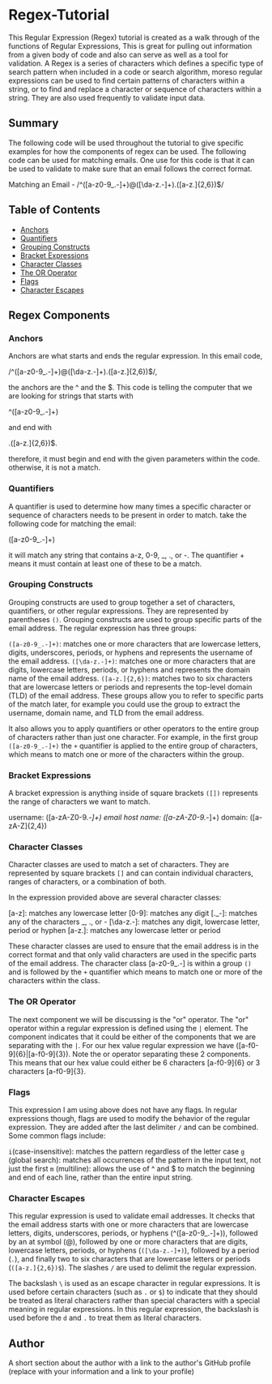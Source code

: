 # Regex-Tutorial

This Regular Expression (Regex) tutorial is created as a walk through of the functions of Regular Expressions, This is great for pulling out information from a given body of code and also can serve as well as a tool for validation. A Regex is a series of characters which defines a specific type of search pattern when included in a code or search algorithm, moreso regular expressions can be used to find certain patterns of characters within a string, or to find and replace a character or sequence of characters within a string. They are also used frequently to validate input data.

## Summary

The following code will be used throughout the tutorial to give specific examples for how the components of regex can be used. The following code can be used for matching emails. One use for this code is that it can be used to validate to make sure that an email follows the correct format.

Matching an Email - /^([a-z0-9_.-]+)@([\da-z.-]+).([a-z.]{2,6})$/

## Table of Contents

- [Anchors](#anchors)
- [Quantifiers](#quantifiers)
- [Grouping Constructs](#grouping-constructs)
- [Bracket Expressions](#bracket-expressions)
- [Character Classes](#character-classes)
- [The OR Operator](#the-or-operator)
- [Flags](#flags)
- [Character Escapes](#character-escapes)

## Regex Components

### Anchors

Anchors are what starts and ends the regular expression. In this email code,

/^([a-z0-9_.-]+)@([\da-z.-]+).([a-z.]{2,6})$/,

the anchors are the ^ and the $. This code is telling the computer that we are looking for strings that starts with

^([a-z0-9_.-]+)

and end with

.([a-z.]{2,6})$.

therefore, it must begin and end with the given parameters within the code. otherwise, it is not a match.
### Quantifiers

A quantifier is used to determine how many times a specific character or sequence of characters needs to be present in order to match. take the following code for matching the email:

([a-z0-9_.-]+)

it will match any string that contains a-z, 0-9, _, ., or -. The quantifier + means it must contain at least one of these to be a match.

### Grouping Constructs

Grouping constructs are used to group together a set of characters, quantifiers, or other regular expressions. They are represented by parentheses `()`.
 Grouping constructs are used to group specific parts of the email address. The regular expression has three groups:

`([a-z0-9_.-]+)`: matches one or more characters that are lowercase letters, digits, underscores, periods, or hyphens and represents the username of the email address.
`([\da-z.-]+)`: matches one or more characters that are digits, lowercase letters, periods, or hyphens and represents the domain name of the email address.
`([a-z.]{2,6})`: matches two to six characters that are lowercase letters or periods and represents the top-level domain (TLD) of the email address.
These groups allow you to refer to specific parts of the match later, for example you could use the group to extract the username, domain name, and TLD from the email address.

It also allows you to apply quantifiers or other operators to the entire group of characters rather than just one character. For example, in the first group `([a-z0-9_.-]+)` the `+` quantifier is applied to the entire group of characters, which means to match one or more of the characters within the group.

### Bracket Expressions

A bracket expression is anything inside of square brackets `([])` represents the range of characters we want to match.

username: ([a-zA-Z0-9._-]+)
email host name: ([a-zA-Z0-9._-]+)
domain: ([a-zA-Z]{2,4})

### Character Classes

Character classes are used to match a set of characters. They are represented by square brackets `[]` and can contain individual characters, ranges of characters, or a combination of both.

In the expression provided above are several character classes:

[a-z]: matches any lowercase letter
[0-9]: matches any digit
[._-]: matches any of the characters _, ., or -
[\da-z.-]: matches any digit, lowercase letter, period or hyphen
[a-z.]: matches any lowercase letter or period

These character classes are used to ensure that the email address is in the correct format and that only valid characters are used in the specific parts of the email address.
The character class [a-z0-9_.-] is within a group `()` and is followed by the `+` quantifier which means to match one or more of the characters within the class.

### The OR Operator

The next component we will be discussing is the "or" operator. The "or" operator within a regular expression is defined using the `|` element. The component indicates that it could be either of the components that we are separating with the `|`. For our hex value regular expression we have ([a-f0-9]{6}|[a-f0-9]{3}). Note the or operator separating these 2 components. This means that our hex value could either be 6 characters [a-f0-9]{6} or 3 characters [a-f0-9]{3}.

### Flags
This expression I am using above does not have any flags. In regular expressions though, flags are used to modify the behavior of the regular expression. They are added after the last delimiter `/` and can be combined. Some common flags include:

`i`(case-insensitive): matches the pattern regardless of the letter case
`g` (global search): matches all occurrences of the pattern in the input text, not just the first
`m` (multiline): allows the use of ^ and $ to match the beginning and end of each line, rather than the entire input string.

### Character Escapes

This regular expression is used to validate email addresses. It checks that the email address starts with one or more characters that are lowercase letters, digits, underscores, periods, or hyphens (^([a-z0-9_.-]+)), followed by an at symbol (@), followed by one or more characters that are digits, lowercase letters, periods, or hyphens   (`([\da-z.-]+)`), followed by a period (`.`), and finally two to six characters that are lowercase letters or periods (`([a-z.]{2,6})$`). The slashes `/` are used to delimit the regular expression.

The backslash `\` is used as an escape character in regular expressions. It is used before certain characters (such as `.` or `$`) to indicate that they should be treated as literal characters rather than special characters with a special meaning in regular expressions. In this regular expression, the backslash is used before the `d` and `.` to treat them as literal characters.

## Author

A short section about the author with a link to the author's GitHub profile (replace with your information and a link to your profile)
